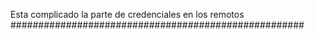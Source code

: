 Esta complicado la parte de credenciales en los remotos
#####################################################